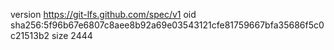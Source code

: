 version https://git-lfs.github.com/spec/v1
oid sha256:5f96b67e6807c8aee8b92a69e03543121cfe81759667bfa35686f5c0c21513b2
size 2444
